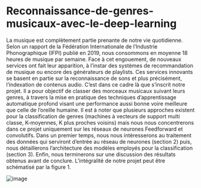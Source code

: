 # Reconnaissance-de-genres-musicaux-avec-le-deep-learning


La musique est complètement partie prenante de notre vie quotidienne. Selon un rapport de la Fédération
Internationale de l’Industrie Phonographique (IFPI) publié en 2019, nous consommons
en moyenne 18 heures de musique par semaine. Face à cet engouement, de nouveaux services
ont fait leur apparition, à l’instar des systèmes de recommandation de musique ou encore des
générateurs de playlists. Ces services innovants se basent en partie sur la reconnaissance de sons
et plus précisément, l’indexation de contenus audio.
C’est dans ce cadre là que s’inscrit notre projet. Il a pour objectif de classer des morceaux
musicaux suivant leurs genres, à travers la mise en pratique des techniques d’apprentissage automatique
profond visant une performance aussi bonne voire meilleure que celle de l’oreille humaine.
Il est à noter que plusieurs approches existent pour la classification de genres (machines à vecteurs
de support multi classe, K-moyennes, K plus proches voisins) mais nous nous concentrerons
dans ce projet uniquement sur les réseaux de neurones Feedforward et convolutifs.
Dans un premier temps, nous nous intéresserons au traitement des données qui serviront d’entrée
au réseau de neurones (section 2) puis, nous détaillerons l’architecture des modèles employés
pour la classification (section 3). Enfin, nous terminerons sur une discussion des résultats obtenus
avant de conclure.
L’intégralité de notre projet peut être schématisé par la figure 1.

![image](https://user-images.githubusercontent.com/74628056/155401473-0c912ce7-8e1c-45b0-b19b-6666da3f66de.png)
